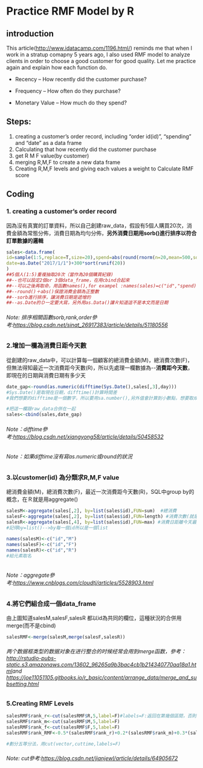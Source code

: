 # Practice RMF Model by R

## introduction

This article(http://www.idatacamp.com/1196.html/) reminds me that when I  work in a stratup comapny 5 years ago,  I also used RMF model to analyze clients in order to choose a good customer for good quality. Let me practice again and explain how each function do.

- Recency – How recently did the customer purchase?


- Frequency – How often do they purchase?


- Monetary Value – How much do they spend?

## Steps:

1. creating a customer’s order record, including “order id(id)”, “spending” and “date” as a data frame
2. Calculating that how recently did the customer purchase
3. get R M F value(by customer)
4. merging R,M,F to create a new data frame 
5. Creating R,M,F levels and giving each values a weight to Calculate RMF score

## Coding

### 1. creating a customer’s order record

因為沒有真實的訂單資料，所以自己創建raw_data，假設有5個人購買20次，消費金額為常態分佈，消費日期為均勻分佈，**另外消費日期用sorb()進行排序以符合訂單數據的邏輯**

```R
sales<-data.frame(
id=sample(1:5,replace=T,size=20),spend=abs(round(rnorm(n=20,mean=500,sd=300))),
date=as.Date("2017/1/1")+300*sort(runif(20))
)
##5個人(1:5)重複抽取20次（當作為20個購買紀錄)
##--也可以設定2個or 3個data_frame，在用cbind合起來
##--可以之後再取命，用函數names(),for exampel :names(sales)=c("id","spend)
##--round()＋abs()保證消費金額為正整數
##--sorb進行排序，讓消費日期是遞增的
##--as.Date的Ｄ一定要大寫，另外用as.Data()讓Ｒ知道這不是本文而是日期
```




###### Note: 排序相關函數sorb,rank,order參考:https://blog.csdn.net/sinat_26917383/article/details/51180556



### 2.增加一欄為消費日距今天數

從創建的raw_data中，可以計算每一個顧客的總消費金額(M)，總消費次數(F)，但無法得知最近一次消費距今天數(R)，所以先處理一欄數據為--**消費距今天數**，即現在的日期與消費日期有多少天

```R
date_gap<-round(as.numeric(difftime(Sys.Date(),sales[,3],day))) 
#Sys.Date()是取現在日期，difftime()計算時間差
#我們想要的difftime是一個數字，所以要用sa.number(),另外值會計算到小數點，想要取成整數值（所以用round)

#把這一欄跟raw_data合併在一起 
sales<-cbind(sales,date_gap)
```


###### Note：difftime參考:https://blog.csdn.net/xiangyong58/article/details/50458532

###### Note：如果difftime沒有寫as.numeric或round的狀況




### 3.以customer(id) 為分類求R,M,F value

總消費金額(M)，總消費次數(F)，最近一次消費距今天數(R)，SQL中group by的概念，在Ｒ就是用aggregate()

```r
salesM<-aggregate(sales[,2], by=list(sales$id),FUN=sum)  #總消費
salesF<-aggregate(sales[,2], by=list(sales$id),FUN=length) #消費次數(就是長度length)
salesR<-aggregate(sales[,4], by=list(sales$id),FUN=max) #消費日距離今天最近的天數
#記得by=list()-->by每一個id所以是一個list

names(salesM)<-c("id","M")
names(salesF)<-c("id","F")
names(salesR)<-c("id","R")
#給元素取名
```

######  


###### Note：aggregate參考:https://www.cnblogs.com/cloudtj/articles/5528903.html



### 4.將它們組合成一個data_frame

由上圖知道salesM,salesF,salesR 都以id為共同的欄位，這種狀況的合併用merge(而不是cbind)

```r
salesRMF<-merge(salesM,merge(salesF,salesR)) 
```


###### 两个数据框类型的数据对象在进行整合的时候经常会用到merge函数，參考： <http://rstudio-pubs-static.s3.amazonaws.com/13602_96265a9b3bac4cb1b214340770aa18a1.html>and https://joe11051105.gitbooks.io/r_basic/content/arrange_data/merge_and_subsetting.html



### 5.Creating RMF Levels

```R
salesRMF$rank_r<-cut(salesRMF$R,5,label=F)#labels=F:返回在第幾個區間，否則會顯示具體的區間
salesRMF$rank_m<-cut(salesRMF$M,5,label=F)
salesRMF$rank_f<-cut(salesRMF$F,5,label=F)
salesRMF$rank_RMF<-0.5*(salesRMF$rank_r)+0.2*(salesRMF$rank_m)+0.3*(salesRMF$rank_f)

#劃分五等分法，用cut(vector,cuttime,labels=F)
```

###### Note: cut參考:<https://blog.csdn.net/jianjewl/article/details/64905672>




